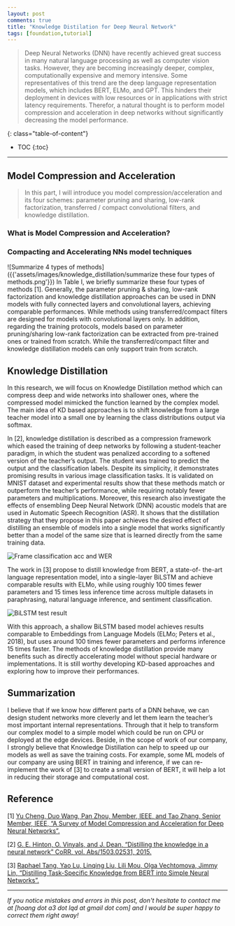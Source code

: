 ```yaml
---
layout: post
comments: true
title: "Knowledge Distilation for Deep Neural Network"
tags: [foundation,tutorial]
---
```


> Deep Neural Networks (DNN) have recently achieved great success in many natural language processing as well as computer vision tasks. However, they are becoming increasingly deeper, complex, computationally expensive and memory intensive. Some representatives of this trend are the deep language representation models, which includes BERT, ELMo, and GPT. This hinders their deployment in devices with low resources or in applications with strict latency requirements. Therefor, a natural thought is to perform model compression and acceleration in deep networks without significantly decreasing the model performance.

<!--more-->

{: class="table-of-content"}
* TOC
{:toc}

---

## Model Compression and Acceleration
> In this part, I will introduce you model compression/acceleration and its four schemes: parameter pruning and sharing, low-rank factorization, transferred / compact convolutional filters, and knowledge distillation.

### What is Model Compression and Acceleration?

### Compacting and Accelerating NNs model techniques
![Summarize 4 types of methods]({{'assets/images/knowledge_distillation/summarize these four types of methods.png'}})
In Table I, we briefly summarize these four types of methods [1]. Generally, the parameter pruning & sharing, low-rank factorization and knowledge distillation approaches can be used in DNN models with fully connected layers and convolutional layers, achieving comparable performances. While methods using transferred/compact filters are designed for models with convolutional layers only. In addition, regarding the training protocols, models based on parameter pruning/sharing low-rank factorization can be extracted from pre-trained ones or trained from scratch. While the transferred/compact filter and knowledge distillation models can only support train from scratch.
## Knowledge Distillation
In this research, we will focus on Knowledge Distillation method which can compress deep and wide networks into shallower ones, where the compressed model mimicked the function learned by the complex model. The main idea of KD based approaches is to shift knowledge from a large teacher model into a small one by learning the class distributions output via softmax.

In [2], knowledge distillation is described as a compression framework which eased the training of deep networks by following a student-teacher paradigm, in which the student was penalized according to a softened version of the teacher’s output. The student was trained to predict the output and the classification labels. Despite its simplicity, it demonstrates promising results in various image classification tasks. It is validated on MNIST dataset and experimental results show that these methods match or outperform the teacher’s performance, while requiring notably fewer parameters and multiplications. Moreover, this research also investigate the effects of ensembling Deep Neural Network (DNN) acoustic models that are used in Automatic Speech Recognition (ASR). It shows that the distillation strategy that they propose in this paper achieves the desired effect of distilling an ensemble of models into a single model that works significantly better than a model of the same size that is learned directly from the same training data. 

![Frame classification acc and WER]({{'assets/images/knowledge_distillation/frame_classification_acc_and_WER.png'}})

The work in [3] propose to distill knowledge from BERT, a state-of- the-art language representation model, into a single-layer BiLSTM and achieve comparable results with ELMo, while using roughly 100 times fewer parameters and 15 times less inference time across multiple datasets in paraphrasing, natural language inference, and sentiment classification. 

![BiLSTM test result]({{'assets/images/knowledge_distillation/BiLSTM_test_result.png'}})

With this approach, a shallow BiLSTM based model achieves results comparable to Embeddings from Language Models (ELMo; Peters et al., 2018), but uses around 100 times fewer parameters and performs inference 15 times faster. 
The methods of knowledge distillation provide many benefits such as directly accelerating model without special hardware or implementations. It is still worthy developing KD-based approaches and exploring how to improve their performances.

## Summarization

I believe that if we know how different parts of a DNN behave, we can design student networks more cleverly and let them learn the teacher’s most important internal representations. Through that it help to transform our complex model to a simple model which could be run on CPU or deployed at the edge devices. Beside, in the scope of work of our company, I strongly believe that Knowledge Distillation can help to speed up our models as well as save the training costs. For example, some ML models of our company are using BERT in training and inference, if we can re-implement the work of [3] to create a small version of BERT, it will help a lot in reducing their storage and computational cost.

## Reference

[1] [Yu Cheng, Duo Wang, Pan Zhou, Member, IEEE, and Tao Zhang, Senior Member, IEEE, “A Survey of Model Compression and Acceleration for Deep Neural Networks”.](https://arxiv.org/abs/1710.09282)

[2] [G. E. Hinton, O. Vinyals, and J. Dean, “Distilling the knowledge in a neural network” CoRR, vol. Abs/1503.02531, 2015.](https://arxiv.org/abs/1503.02531)

[3] [Raphael Tang, Yao Lu, Linqing Liu, Lili Mou, Olga Vechtomova, Jimmy Lin, “Distilling Task-Specific Knowledge from BERT into Simple Neural Networks”.](https://arxiv.org/abs/1903.12136)

---

*If you notice mistakes and errors in this post, don't hesitate to contact me at [hoang dot a3 dot lqd at gmail dot com] and I would be super happy to correct them right away!*


